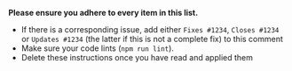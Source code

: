 **Please ensure you adhere to every item in this list.**

-   If there is a corresponding issue, add either `Fixes #1234`, `Closes #1234` or `Updates #1234`
    (the latter if this is not a complete fix) to this comment
-   Make sure your code lints (`npm run lint`).
-   Delete these instructions once you have read and applied them
